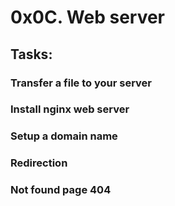 # 0x0C. Web server

## Tasks:

### Transfer a file to your server
### Install nginx web server
### Setup a domain name
### Redirection
### Not found page 404
